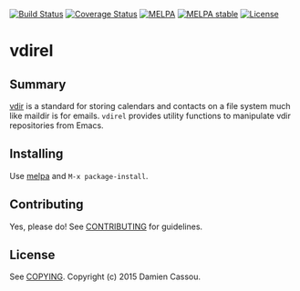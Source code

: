 [![Build Status](https://travis-ci.org/DamienCassou/vdirel.svg)](https://travis-ci.org/DamienCassou/vdirel)
[![Coverage Status](https://coveralls.io/repos/DamienCassou/vdirel/badge.svg)](https://coveralls.io/r/DamienCassou/vdirel)
[![MELPA](http://melpa.org/packages/vdirel-badge.svg)](http://melpa.org/#/vdirel)
[![MELPA stable](http://stable.melpa.org/packages/vdirel-badge.svg)](http://stable.melpa.org/#/vdirel)
[![License](http://img.shields.io/:license-gpl3-blue.svg)](http://www.gnu.org/licenses/gpl-3.0.html)

# vdirel

## Summary

[vdir](https://vdirsyncer.readthedocs.org/en/stable/vdir.html) is a standard for storing calendars and contacts on a file system much like maildir is for emails. `vdirel` provides utility functions to manipulate vdir repositories from Emacs.

## Installing

Use [melpa](http://melpa.org/) and `M-x package-install`.

## Contributing

Yes, please do! See [CONTRIBUTING][] for guidelines.

## License

See [COPYING][]. Copyright (c) 2015 Damien Cassou.


[CONTRIBUTING]: ./CONTRIBUTING.md
[COPYING]: ./COPYING
